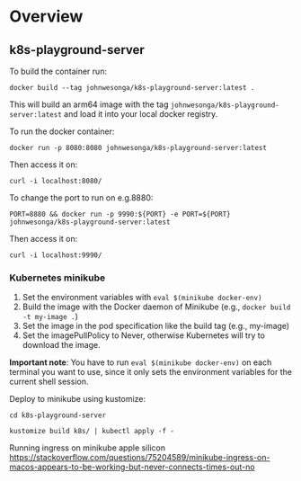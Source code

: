 # Overview

## k8s-playground-server 

To build the container run:

```
docker build --tag johnwesonga/k8s-playground-server:latest .
```

This will build an arm64 image with the tag `johnwesonga/k8s-playground-server:latest` and load it into your local docker registry.

To run the docker container:
```
docker run -p 8080:8080 johnwesonga/k8s-playground-server:latest
```

Then access it on:
```
curl -i localhost:8080/
```

To change the port to run on e.g.8880:
```
PORT=8880 && docker run -p 9990:${PORT} -e PORT=${PORT} johnwesonga/k8s-playground-server:latest
```

Then access it on:
```
curl -i localhost:9990/
```


### Kubernetes minikube

1) Set the environment variables with ```eval $(minikube docker-env)```
2) Build the image with the Docker daemon of Minikube (e.g., ```docker build -t my-image .```)
3) Set the image in the pod specification like the build tag (e.g., my-image)
4) Set the imagePullPolicy to Never, otherwise Kubernetes will try to download the image.

**Important note**: You have to run ```eval $(minikube docker-env)``` on each terminal you want to use, since it only sets the environment variables for the current shell session.


Deploy to minikube using kustomize:

```cd k8s-playground-server```

```kustomize build k8s/ | kubectl apply -f - ```

Running ingress on minikube apple silicon https://stackoverflow.com/questions/75204589/minikube-ingress-on-macos-appears-to-be-working-but-never-connects-times-out-no